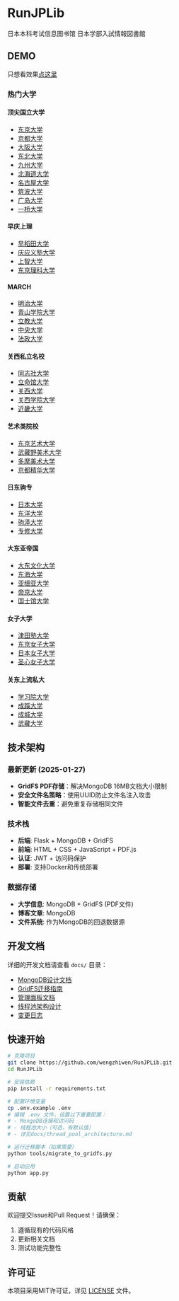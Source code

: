 # RunJPLib
日本本科考试信息图书馆 日本学部入試情報図書館

## DEMO
只想看效果[点这里](https://www.runjplib.com/)

### 热门大学

#### 顶尖国立大学
- [东京大学](https://www.runjplib.com/university/東京大学)
- [京都大学](https://www.runjplib.com/university/京都大学)
- [大阪大学](https://www.runjplib.com/university/大阪大学)
- [东北大学](https://www.runjplib.com/university/東北大学)
- [九州大学](https://www.runjplib.com/university/九州大学)
- [北海道大学](https://www.runjplib.com/university/北海道大学)
- [名古屋大学](https://www.runjplib.com/university/名古屋大学)
- [筑波大学](https://www.runjplib.com/university/筑波大学)
- [广岛大学](https://www.runjplib.com/university/広島大学)
- [一桥大学](https://www.runjplib.com/university/一橋大学)

#### 早庆上理
- [早稻田大学](https://www.runjplib.com/university/早稲田大学)
- [庆应义塾大学](https://www.runjplib.com/university/慶應義塾大学)
- [上智大学](https://www.runjplib.com/university/上智大学)
- [东京理科大学](https://www.runjplib.com/university/東京理科大学)

#### MARCH
- [明治大学](https://www.runjplib.com/university/明治大学)
- [青山学院大学](https://www.runjplib.com/university/青山学院大学)
- [立教大学](https://www.runjplib.com/university/立教大学)
- [中央大学](https://www.runjplib.com/university/中央大学)
- [法政大学](https://www.runjplib.com/university/法政大学)

#### 关西私立名校
- [同志社大学](https://www.runjplib.com/university/同志社大学)
- [立命馆大学](https://www.runjplib.com/university/立命館大学)
- [关西大学](https://www.runjplib.com/university/関西大学)
- [关西学院大学](https://www.runjplib.com/university/関西学院大学)
- [近畿大学](https://www.runjplib.com/university/近畿大学)

#### 艺术类院校
- [东京艺术大学](https://www.runjplib.com/university/東京藝術大学)
- [武藏野美术大学](https://www.runjplib.com/university/武蔵野美術大学)
- [多摩美术大学](https://www.runjplib.com/university/多摩美術大学)
- [京都精华大学](https://www.runjplib.com/university/京都精華大学)

#### 日东驹专
- [日本大学](https://www.runjplib.com/university/日本大学)
- [东洋大学](https://www.runjplib.com/university/東洋大学)
- [驹泽大学](https://www.runjplib.com/university/駒澤大学)
- [专修大学](https://www.runjplib.com/university/専修大学)

#### 大东亚帝国
- [大东文化大学](https://www.runjplib.com/university/大東文化大学)
- [东海大学](https://www.runjplib.com/university/東海大学)
- [亚细亚大学](https://www.runjplib.com/university/亜細亜大学)
- [帝京大学](https://www.runjplib.com/university/帝京大学)
- [国士馆大学](https://www.runjplib.com/university/国士舘大学)

#### 女子大学
- [津田塾大学](https://www.runjplib.com/university/津田塾大学)
- [东京女子大学](https://www.runjplib.com/university/東京女子大学)
- [日本女子大学](https://www.runjplib.com/university/日本女子大学)
- [圣心女子大学](https://www.runjplib.com/university/聖心女子大学)

#### 关东上流私大
- [学习院大学](https://www.runjplib.com/university/学習院大学)
- [成蹊大学](https://www.runjplib.com/university/成蹊大学)
- [成城大学](https://www.runjplib.com/university/成城大学)
- [武藏大学](https://www.runjplib.com/university/武蔵大学)

## 技术架构

### 最新更新 (2025-01-27)
- **GridFS PDF存储**：解决MongoDB 16MB文档大小限制
- **安全文件名策略**：使用UUID防止文件名注入攻击
- **智能文件去重**：避免重复存储相同文件

### 技术栈
- **后端**: Flask + MongoDB + GridFS
- **前端**: HTML + CSS + JavaScript + PDF.js
- **认证**: JWT + 访问码保护
- **部署**: 支持Docker和传统部署

### 数据存储
- **大学信息**: MongoDB + GridFS (PDF文件)
- **博客文章**: MongoDB
- **文件系统**: 作为MongoDB的回退数据源

## 开发文档

详细的开发文档请查看 `docs/` 目录：
- [MongoDB设计文档](docs/mongoDB_design.md)
- [GridFS迁移指南](docs/GridFS_migration_guide.md)
- [管理面板文档](docs/admin_panel.md)
- [线程池架构设计](docs/thread_pool_architecture.md)
- [变更日志](docs/CHANGELOG.md)

## 快速开始

```bash
# 克隆项目
git clone https://github.com/wengzhiwen/RunJPLib.git
cd RunJPLib

# 安装依赖
pip install -r requirements.txt

# 配置环境变量
cp .env.example .env
# 编辑 .env 文件，设置以下重要配置：
# - MongoDB连接和访问码
# - 线程池大小（可选，有默认值）
# - 详见docs/thread_pool_architecture.md

# 运行迁移脚本（如果需要）
python tools/migrate_to_gridfs.py

# 启动应用
python app.py
```

## 贡献

欢迎提交Issue和Pull Request！请确保：
1. 遵循现有的代码风格
2. 更新相关文档
3. 测试功能完整性

## 许可证

本项目采用MIT许可证，详见 [LICENSE](LICENSE) 文件。